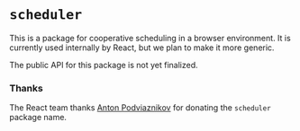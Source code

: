 `scheduler`
===========

This is a package for cooperative scheduling in a browser environment. It is currently used internally by React, but we plan to make it more generic.

The public API for this package is not yet finalized.

### Thanks

The React team thanks [Anton Podviaznikov](https://podviaznikov.com/) for donating the `scheduler` package name.
